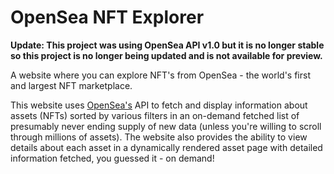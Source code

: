 # OpenSea NFT Explorer

**Update: This project was using OpenSea API v1.0 but it is no longer stable so this project is no longer being updated and is not available for preview.**

A website where you can explore NFT's from OpenSea - the world's first and largest NFT marketplace.

This website uses [OpenSea's](https://opensea.io) API to fetch and display information about assets (NFTs) sorted by various filters in an on-demand fetched list of presumably never ending supply of new data (unless you're willing to scroll through millions of assets). The website also provides the ability to view details about each asset in a dynamically rendered asset page with detailed information fetched, you guessed it - on demand!

